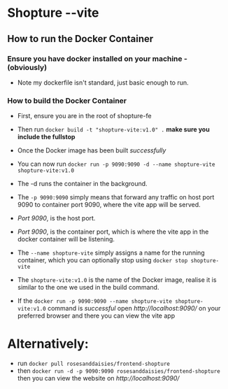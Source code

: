 # Shopture --vite

## How to run the Docker Container

### Ensure you have docker installed on your machine - (obviously)

- Note my dockerfile isn't standard, just basic enough to run.

### How to build the Docker Container

- First, ensure you are in the root of shopture-fe
- Then run `docker build -t "shopture-vite:v1.0" .` **make sure you include the fullstop**
- Once the Docker image has been built _successfully_
- You can now run `docker run -p 9090:9090 -d --name shopture-vite shopture-vite:v1.0`
- The -d runs the container in the background.
- The `-p 9090:9090` simply means that forward any traffic on host port 9090 to container port 9090, where the vite app will be served.
- _Port 9090_, is the host port.
- _Port 9090_, is the container port, which is where the vite app in the docker container will be listening.
- The `--name shopture-vite` simply assigns a name for the running container, which you can optionally stop using `docker stop shopture-vite`
- The `shopture-vite:v1.0` is the name of the Docker image, realise it is similar to the one we used in the build command.

- If the `docker run -p 9090:9090 --name shopture-vite shopture-vite:v1.0` command is _successful_ open _http://localhost:9090/_ on your preferred browser and there you can view the vite app

# Alternatively:

- run `docker pull rosesanddaisies/frontend-shopture`
- then `docker run -d -p 9090:9090 rosesanddaisies/frontend-shopture` then you can view the website on _http://localhost:9090/_
